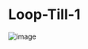 # Loop-Till-1

![image](https://user-images.githubusercontent.com/76453820/104134736-6f954d00-5340-11eb-9dd1-be2fdbe95be7.png)

